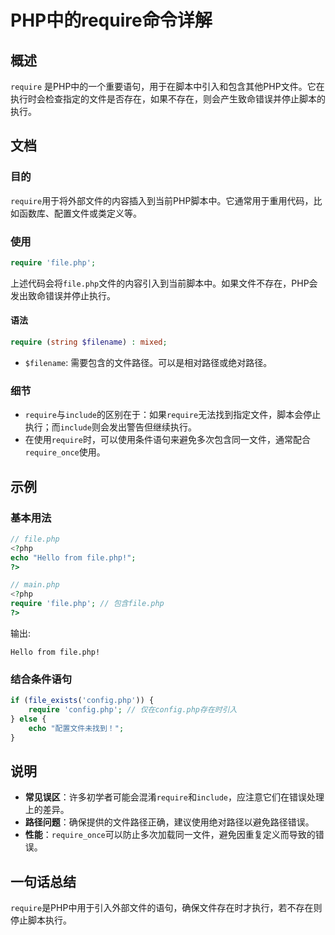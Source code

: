 <!--
Meta Description: # PHP中的require命令详解 ## 概述 `require` 是PHP中的一个重要语句，用于在脚本中引入和包含其他PHP文件。它在执行时会检查指定的文件是否存在，如果不存在，则会产生致命错误并停止脚本的执行。 ## 文档 ### 目的 `require`用于将外部文件的内容插入到当前PHP脚...
Meta Keywords: php, require, file, include, filename
-->

# PHP中的require命令详解

## 概述
`require` 是PHP中的一个重要语句，用于在脚本中引入和包含其他PHP文件。它在执行时会检查指定的文件是否存在，如果不存在，则会产生致命错误并停止脚本的执行。

## 文档
### 目的
`require`用于将外部文件的内容插入到当前PHP脚本中。它通常用于重用代码，比如函数库、配置文件或类定义等。

### 使用
```php
require 'file.php';
```
上述代码会将`file.php`文件的内容引入到当前脚本中。如果文件不存在，PHP会发出致命错误并停止执行。

#### 语法
```php
require (string $filename) : mixed;
```
- `$filename`: 需要包含的文件路径。可以是相对路径或绝对路径。

### 细节
- `require`与`include`的区别在于：如果`require`无法找到指定文件，脚本会停止执行；而`include`则会发出警告但继续执行。
- 在使用`require`时，可以使用条件语句来避免多次包含同一文件，通常配合`require_once`使用。

## 示例
### 基本用法
```php
// file.php
<?php
echo "Hello from file.php!";
?>

// main.php
<?php
require 'file.php'; // 包含file.php
?>
```
输出:
```
Hello from file.php!
```

### 结合条件语句
```php
if (file_exists('config.php')) {
    require 'config.php'; // 仅在config.php存在时引入
} else {
    echo "配置文件未找到！";
}
```

## 说明
- **常见误区**：许多初学者可能会混淆`require`和`include`，应注意它们在错误处理上的差异。
- **路径问题**：确保提供的文件路径正确，建议使用绝对路径以避免路径错误。
- **性能**：`require_once`可以防止多次加载同一文件，避免因重复定义而导致的错误。

## 一句话总结
`require`是PHP中用于引入外部文件的语句，确保文件存在时才执行，若不存在则停止脚本执行。